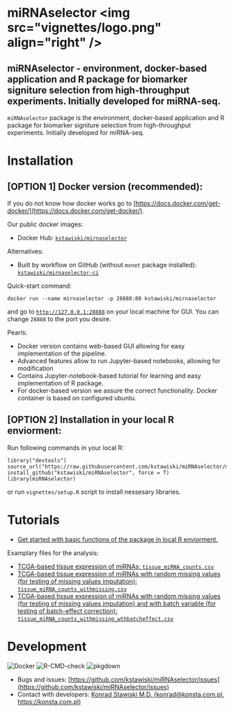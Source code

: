 # miRNAselector &lt;img src="vignettes/logo.png" align="right" /&gt;

## miRNAselector - environment, docker-based application and R package for biomarker signiture selection from high-throughput experiments. Initially developed for miRNA-seq.

`miRNAselector` package is the environment, docker-based application and R package for biomarker signiture selection from high-throughput experiments. Initially developed for miRNA-seq.

# Installation

## [OPTION 1] Docker version (recommended):

If you do not know how docker works go to [https://docs.docker.com/get-docker/](https://docs.docker.com/get-docker/).

Our public docker images: 

- Docker Hub: [`kstawiski/mirnaselector`](https://hub.docker.com/r/kstawiski/mirnaselector)

Alternatives:

- Built by workflow on GitHub (without `mxnet` package installed): [`kstawiski/mirnaselector-ci`](https://hub.docker.com/r/kstawiski/mirnaselector-ci)

Quick-start command: 

```
docker run --name mirnaselector -p 28888:80 kstawiski/mirnaselector
```

and go to [`http://127.0.0.1:28888`](http://127.0.0.1:28888) on your local machine for GUI. You can change `28888` to the port you desire.

Pearls:

- Docker version contains web-based GUI allowing for easy implementation of the pipeline.
- Advanced features allow to run Jupyter-based notebooks, allowing for modification 
- Contains Jupyter-notebook-based tutorial for learning and easy implementation of R package.
- For docker-based version we assure the correct functionality. Docker container is based on configured ubuntu.

## [OPTION 2] Installation in your local R enviorment:

Run following commands in your local R:

```
library("devtools")
source_url("https://raw.githubusercontent.com/kstawiski/miRNAselector/master/vignettes/setup.R")
install_github("kstawiski/miRNAselector", force = T)
library(miRNAselector)
```
or run `vignettes/setup.R` script to install nessesary libraries.

# Tutorials

- [Get started with basic functions of the package in local R enviorment.](articles/Tutorial.html)

Examplary files for the analysis:

- [TCGA-based tissue expression of miRNAs: `tissue_miRNA_counts.csv`](https://github.com/kstawiski/miRNAselector/blob/master/example/tissue_miRNA_counts.csv)
- [TCGA-based tissue expression of miRNAs with random missing values (for testing of missing values imputation): `tissue_miRNA_counts_withmissing.csv`](https://github.com/kstawiski/miRNAselector/blob/master/example/tissue_miRNA_counts_withmissing.csv)
- [TCGA-based tissue expression of miRNAs with random missing values (for testing of missing values imputation) and with batch variable (for testing of batch-effect correction): `tissue_miRNA_counts_withmissing_wthbatcheffect.csv`](https://github.com/kstawiski/miRNAselector/blob/master/example/tissue_miRNA_counts_withmissing_wthbatcheffect.csv)

# Development

 ![Docker](https://github.com/kstawiski/miRNAselector/workflows/Docker/badge.svg)   ![R-CMD-check](https://github.com/kstawiski/miRNAselector/workflows/R-CMD-check/badge.svg)  ![pkgdown](https://github.com/kstawiski/miRNAselector/workflows/pkgdown/badge.svg)

- Bugs and issues: [https://github.com/kstawiski/miRNAselector/issues](https://github.com/kstawiski/miRNAselector/issues)
- Contact with developers: [Konrad Stawiski M.D. (konrad@konsta.com.pl, https://konsta.com.pl)](https://konsta.com.pl)
